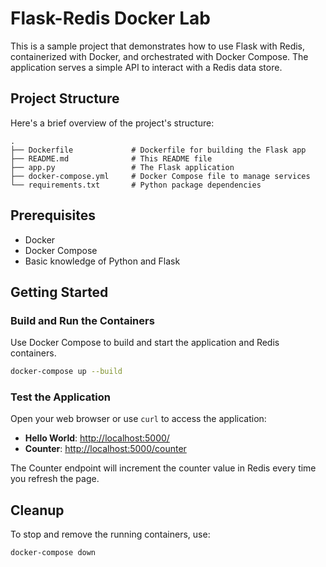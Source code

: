 # Flask-Redis Docker Lab

This is a sample project that demonstrates how to use Flask with Redis, containerized with Docker, and orchestrated with Docker Compose. The application serves a simple API to interact with a Redis data store.

## Project Structure

Here's a brief overview of the project's structure:

```
.
├── Dockerfile             # Dockerfile for building the Flask app
├── README.md              # This README file
├── app.py                 # The Flask application
├── docker-compose.yml     # Docker Compose file to manage services
└── requirements.txt       # Python package dependencies
```

## Prerequisites

- Docker
- Docker Compose
- Basic knowledge of Python and Flask

## Getting Started

### Build and Run the Containers

Use Docker Compose to build and start the application and Redis containers.

```bash
docker-compose up --build
```

### Test the Application

Open your web browser or use `curl` to access the application:

- **Hello World**: [http://localhost:5000/](http://localhost:5000/)
- **Counter**: [http://localhost:5000/counter](http://localhost:5000/counter)

The Counter endpoint will increment the counter value in Redis every time you refresh the page.

## Cleanup

To stop and remove the running containers, use:

```bash
docker-compose down
```